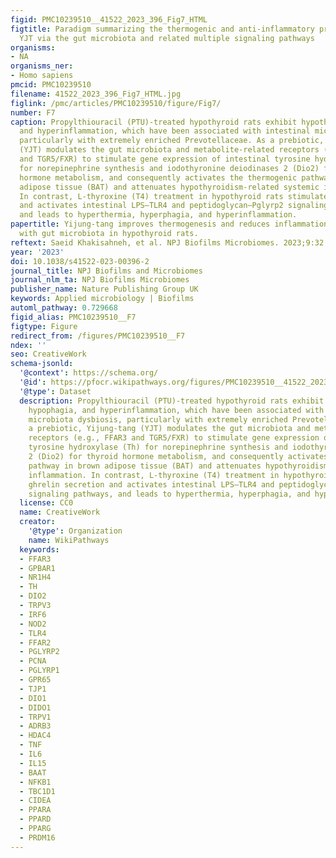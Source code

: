 ```yaml
---
figid: PMC10239510__41522_2023_396_Fig7_HTML
figtitle: Paradigm summarizing the thermogenic and anti-inflammatory properties of
  YJT via the gut microbiota and related multiple signaling pathways
organisms:
- NA
organisms_ner:
- Homo sapiens
pmcid: PMC10239510
filename: 41522_2023_396_Fig7_HTML.jpg
figlink: /pmc/articles/PMC10239510/figure/Fig7/
number: F7
caption: Propylthiouracil (PTU)-treated hypothyroid rats exhibit hypothermia, hypophagia,
  and hyperinflammation, which have been associated with intestinal microbiota dysbiosis,
  particularly with extremely enriched Prevotellaceae. As a prebiotic, Yijung-tang
  (YJT) modulates the gut microbiota and metabolite-related receptors (e.g., FFAR3
  and TGR5/FXR) to stimulate gene expression of intestinal tyrosine hydroxylase (Th)
  for norepinephrine synthesis and iodothyronine deiodinases 2 (Dio2) for thyroid
  hormone metabolism, and consequently activates the thermogenic pathway in brown
  adipose tissue (BAT) and attenuates hypothyroidism-related systemic inflammation.
  In contrast, L-thyroxine (T4) treatment in hypothyroid rats stimulates ghrelin secretion
  and activates intestinal LPS–TLR4 and peptidoglycan–Pglyrp2 signaling pathways,
  and leads to hyperthermia, hyperphagia, and hyperinflammation.
papertitle: Yijung-tang improves thermogenesis and reduces inflammation associated
  with gut microbiota in hypothyroid rats.
reftext: Saeid Khakisahneh, et al. NPJ Biofilms Microbiomes. 2023;9:32.
year: '2023'
doi: 10.1038/s41522-023-00396-2
journal_title: NPJ Biofilms and Microbiomes
journal_nlm_ta: NPJ Biofilms Microbiomes
publisher_name: Nature Publishing Group UK
keywords: Applied microbiology | Biofilms
automl_pathway: 0.729668
figid_alias: PMC10239510__F7
figtype: Figure
redirect_from: /figures/PMC10239510__F7
ndex: ''
seo: CreativeWork
schema-jsonld:
  '@context': https://schema.org/
  '@id': https://pfocr.wikipathways.org/figures/PMC10239510__41522_2023_396_Fig7_HTML.html
  '@type': Dataset
  description: Propylthiouracil (PTU)-treated hypothyroid rats exhibit hypothermia,
    hypophagia, and hyperinflammation, which have been associated with intestinal
    microbiota dysbiosis, particularly with extremely enriched Prevotellaceae. As
    a prebiotic, Yijung-tang (YJT) modulates the gut microbiota and metabolite-related
    receptors (e.g., FFAR3 and TGR5/FXR) to stimulate gene expression of intestinal
    tyrosine hydroxylase (Th) for norepinephrine synthesis and iodothyronine deiodinases
    2 (Dio2) for thyroid hormone metabolism, and consequently activates the thermogenic
    pathway in brown adipose tissue (BAT) and attenuates hypothyroidism-related systemic
    inflammation. In contrast, L-thyroxine (T4) treatment in hypothyroid rats stimulates
    ghrelin secretion and activates intestinal LPS–TLR4 and peptidoglycan–Pglyrp2
    signaling pathways, and leads to hyperthermia, hyperphagia, and hyperinflammation.
  license: CC0
  name: CreativeWork
  creator:
    '@type': Organization
    name: WikiPathways
  keywords:
  - FFAR3
  - GPBAR1
  - NR1H4
  - TH
  - DIO2
  - TRPV3
  - IRF6
  - NOD2
  - TLR4
  - FFAR2
  - PGLYRP2
  - PCNA
  - PGLYRP1
  - GPR65
  - TJP1
  - DIO1
  - DIDO1
  - TRPV1
  - ADRB3
  - HDAC4
  - TNF
  - IL6
  - IL15
  - BAAT
  - NFKB1
  - TBC1D1
  - CIDEA
  - PPARA
  - PPARD
  - PPARG
  - PRDM16
---
```

